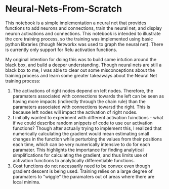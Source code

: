 # Neural-Nets-From-Scratch
This notebook is a simple implementation a neural net that provides functions to add neurons and connections, train the neural net, and display neuron activations and connections. This notebook is intended to illustrate the core training process, so the training was implemented using basic python libraries (though Networkx was used to graph the neural net). There is currently only support for Relu activation functions. 

My original intention for doing this was to build some intution around the black box, and build a deeper understanding. Though neural nets are still a black box to me, I was able to clear out some misconceptions about the training process and  learn some greater takeaways about the Neural Net training process: 

1. The activations of right nodes depend on left nodes. Therefore, the paramaters associated with connections towards the left can be seen as having more impacts (indirectly through the chain rule) than the paramaters associated with connections towarsd the right. This is because left nodes will impact the activation of right nodes. 
1.  I initially wanted to experiment with different activation fuinctions - what if we could describe random snippets of code to use our activation functions? Though after actually trying to implement this, I realized that numerically calculating the gradient would mean estimating small changes in the function while perturbing the values from their positions each time, which can be very numerically intensive to do for each paramater. This highlights the importance for finding analytical simplifications for calculating the gradient, and thus limits use of activation functions to analytically differentiable functions. 
1.  Cost functions do not necessarily need to be convex even though gradient descent is being used. Training relies on a large degree of paramaters to "wiggle" the paramaters out of areas where there are local minima. 



